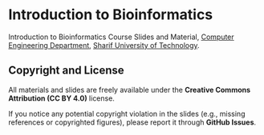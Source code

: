 # Introduction to Bioinformatics
Introduction to Bioinformatics Course Slides and Material, [Computer Engineering Department](https://ce.sharif.edu), [Sharif University of Technology](https://www.sharif.edu).

## Copyright and License
All materials and slides are freely available under the **Creative Commons Attribution (CC BY 4.0)** license.  

If you notice any potential copyright violation in the slides (e.g., missing references or copyrighted figures),  please report it through **GitHub Issues**.
